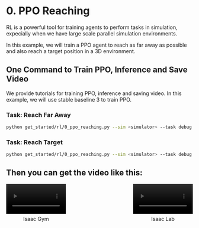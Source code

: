 # 0. PPO Reaching

RL is a powerful tool for training agents to perform tasks in simulation, expecially when we have large scale parallel simulation environments.

In this example, we will train a PPO agent to reach as far away as possible and also reach a target position in a 3D environment.

## One Command to Train PPO, Inference and Save Video
We provide tutorials for training PPO, inference and saving video. In this example, we will use stable baseline 3 to train PPO.

### Task: Reach Far Away

```bash
python get_started/rl/0_ppo_reaching.py --sim <simulator> --task debug:reach_far_away --num_envs <num_envs> --headless
```

### Task: Reach Target

```bash
python get_started/rl/0_ppo_reaching.py --sim <simulator> --task debug:reach_target --num_envs <num_envs> --headless
```

## Then you can get the video like this:

<div style="display: flex; flex-wrap: wrap; justify-content: space-between; gap: 10px;">
    <div style="display: flex; justify-content: space-between; width: 100%; margin-bottom: 20px;">
        <div style="width: 32%; text-align: center;">
            <video width="100%" autoplay loop muted playsinline>
                <source src="https://roboverse.wiki/_static/standard_output/0_ppo_reaching_isaacgym.mp4" type="video/mp4">
            </video>
            <p style="margin-top: 5px;">Isaac Gym</p>
        </div>
        <div style="width: 32%; text-align: center;">
            <video width="100%" autoplay loop muted playsinline>
                <source src="https://roboverse.wiki/_static/standard_output/0_ppo_reaching_isaaclab.mp4" type="video/mp4">
            </video>
            <p style="margin-top: 5px;">Isaac Lab</p>
        </div>
    </div>

</div>
